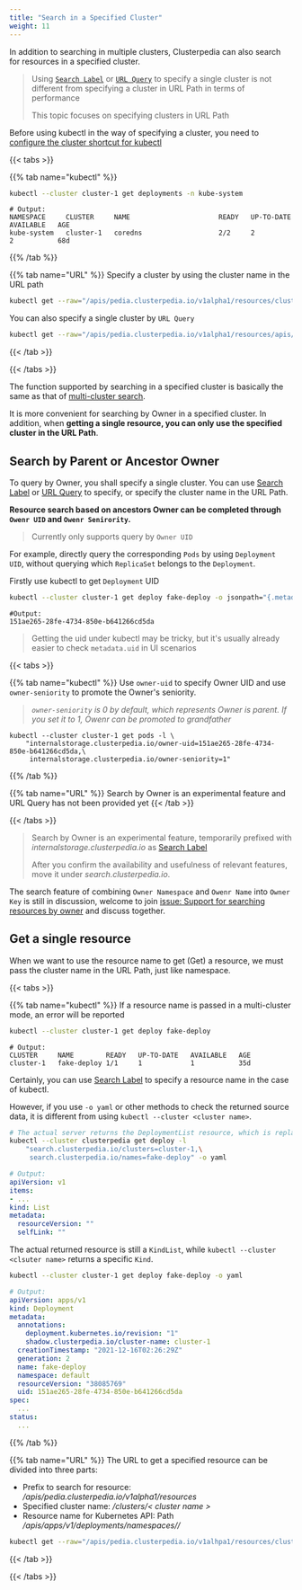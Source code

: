 ```yaml
---
title: "Search in a Specified Cluster"
weight: 11
---
```


In addition to searching in multiple clusters, Clusterpedia can also search for resources in a specified cluster.  

> Using [`Search Label`](../#search-by-metadata) or [`URL Query`](../#search-by-metadata) to specify a single cluster is not different from specifying a cluster in URL Path in terms of performance
>
> This topic focuses on specifying clusters in URL Path

Before using kubectl in the way of specifying a cluster, you need to [configure the cluster shortcut for kubectl](../../access-clusterpedia#configure-the-cluster-shortcut-for-kubectl)

{{< tabs >}}

{{% tab name="kubectl" %}}
```bash
kubectl --cluster cluster-1 get deployments -n kube-system
```
```
# Output:
NAMESPACE     CLUSTER     NAME                      READY   UP-TO-DATE   AVAILABLE   AGE
kube-system   cluster-1   coredns                   2/2     2            2           68d
```
{{% /tab %}}

{{% tab name="URL" %}}
Specify a cluster by using the cluster name in the URL path
```bash
kubectl get --raw="/apis/pedia.clusterpedia.io/v1alpha1/resources/clusters/cluster-1/apis/apps/v1/deployments"
```

You can also specify a single cluster by `URL Query`
```bash
kubectl get --raw="/apis/pedia.clusterpedia.io/v1alpha1/resources/apis/apps/v1/deployments?clusters=cluster-1"
```
{{< /tab >}}

{{< /tabs >}}

The function supported by searching in a specified cluster is basically the same as that of [multi-cluster search](../multi-cluster). 

It is more convenient for searching by Owner in a specified cluster. In addition, when **getting a single resource, you can only use the specified cluster in the URL Path**.

## Search by Parent or Ancestor Owner
To query by Owner, you shall specify a single cluster. You can use [Search Label](../#search-by-metadata) or [URL Query](../#search-by-metadata) to specify, or specify the cluster name in the URL Path.

**Resource search based on ancestors Owner can be completed through `Owenr UID` and `Owenr Senirority`.**
> Currently only supports query by `Owner UID`

For example, directly query the corresponding `Pods` by using `Deployment UID`, without querying which `ReplicaSet` belongs to the `Deployment`.  

Firstly use kubectl to get `Deployment` UID
```bash
kubectl --cluster cluster-1 get deploy fake-deploy -o jsonpath="{.metadata.uid}"
```
```
#Output:
151ae265-28fe-4734-850e-b641266cd5da
```
> Getting the uid under kubectl may be tricky, but it's usually already easier to check `metadata.uid` in UI scenarios

{{< tabs >}}

{{% tab name="kubectl" %}}
Use `owner-uid` to specify Owner UID and use `owner-seniority` to promote the Owner's seniority.

> *`owner-seniority` is 0 by default, which represents Owner is parent. If you set it to 1, Owenr can be promoted to grandfather*

```
kubectl --cluster cluster-1 get pods -l \
    "internalstorage.clusterpedia.io/owner-uid=151ae265-28fe-4734-850e-b641266cd5da,\
     internalstorage.clusterpedia.io/owner-seniority=1"
```

{{% /tab %}}

{{% tab name="URL" %}}
Search by Owner is an experimental feature and URL Query has not been provided yet
{{< /tab >}}

{{< /tabs >}}

> Search by Owner is an experimental feature, temporarily prefixed with *internalstorage.clusterpedia.io* as [Search Label](../#search-by-owner)
>
> After you confirm the availability and usefulness of relevant features, move it under *search.clusterpedia.io*.

The search feature of combining `Owner Namespace` and `Owenr Name` into `Owner Key` is still in discussion, welcome to join [issue: Support for searching resources by owner](https://github.com/clusterpedia-io/clusterpedia/issues/49) and discuss together.

## Get a single resource
When we want to use the resource name to get (Get) a resource, we must pass the cluster name in the URL Path, just like namespace.

{{< tabs >}}

{{% tab name="kubectl" %}}
If a resource name is passed in a multi-cluster mode, an error will be reported
```bash
kubectl --cluster cluster-1 get deploy fake-deploy 
```
```
# Output:
CLUSTER     NAME        READY   UP-TO-DATE   AVAILABLE   AGE
cluster-1   fake-deploy 1/1     1            1           35d
```
Certainly, you can use [Search Label](../#search-by-metadata) to specify a resource name in the case of kubectl.

However, if you use `-o yaml` or other methods to check the returned source data, it is different from using `kubectl --cluster <cluster name>`.
```bash
# The actual server returns the DeploymentList resource, which is replaced with a list by kubectl
kubectl --cluster clusterpedia get deploy -l 
    "search.clusterpedia.io/clusters=cluster-1,\
     search.clusterpedia.io/names=fake-deploy" -o yaml
```
```yaml
# Output:
apiVersion: v1
items:
- ...
kind: List
metadata:
  resourceVersion: ""
  selfLink: ""
```
The actual returned resource is still a `KindList`, while `kubectl --cluster <clsuter name>` returns a specific `Kind`.
```bash
kubectl --cluster cluster-1 get deploy fake-deploy -o yaml
```
```yaml
# Output:
apiVersion: apps/v1
kind: Deployment
metadata:
  annotations:
    deployment.kubernetes.io/revision: "1"
    shadow.clusterpedia.io/cluster-name: cluster-1
  creationTimestamp: "2021-12-16T02:26:29Z"
  generation: 2
  name: fake-deploy
  namespace: default
  resourceVersion: "38085769"
  uid: 151ae265-28fe-4734-850e-b641266cd5da
spec:
  ...
status:
  ...
```

{{% /tab %}}

{{% tab name="URL" %}}
The URL to get a specified resource can be divided into three parts:
* Prefix to search for resource: */apis/pedia.clusterpedia.io/v1alpha1/resources*
* Specified cluster name: */clusters/< cluster name >*
* Resource name for Kubernetes API: Path */apis/apps/v1/deployments/namespaces/<namespace>/<resource name>*

```bash
kubectl get --raw="/apis/pedia.clusterpedia.io/v1alhpa1/resources/clusters/cluster-1/apis/apps/v1alpha1/deployments/namespaces/default/fake-deploy"
```
{{< /tab >}}

{{< /tabs >}}

